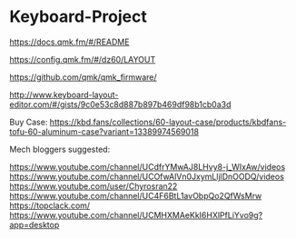 # Keyboard-Project
https://docs.qmk.fm/#/README

https://config.qmk.fm/#/dz60/LAYOUT

https://github.com/qmk/qmk_firmware/

http://www.keyboard-layout-editor.com/#/gists/9c0e53c8d887b897b469df98b1cb0a3d

Buy Case: https://kbd.fans/collections/60-layout-case/products/kbdfans-tofu-60-aluminum-case?variant=13389974569018


Mech bloggers suggested:

https://www.youtube.com/channel/UCdfrYMwAJ8LHvy8-j_WIxAw/videos
https://www.youtube.com/channel/UCOfwAlVn0JxymLljlDnOODQ/videos
https://www.youtube.com/user/Chyrosran22
https://www.youtube.com/channel/UC4F6BtL1avObpQo2QfWsMrw
https://topclack.com/
https://www.youtube.com/channel/UCMHXMAeKkI6HXlPfLiYvo9g?app=desktop
